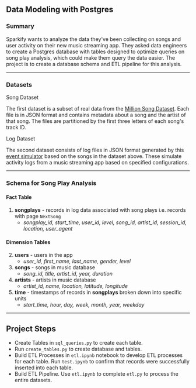 ## Data Modeling with Postgres

### Summary

Sparkify wants to analyze the data they've been collecting on songs and user activity on their new music streaming app. They asked data engineers to create a Postgres database with tables designed to optimize queries on song play analysis, which could make them query the data easier.  The project is to create a database schema and ETL pipeline for this analysis.

---
### Datasets

Song Dataset

The first dataset is a subset of real data from the  [Million Song Dataset](https://labrosa.ee.columbia.edu/millionsong/). Each file is in JSON format and contains metadata about a song and the artist of that song. The files are partitioned by the first three letters of each song's track ID.

Log Dataset

The second dataset consists of log files in JSON format generated by this  [event simulator](https://github.com/Interana/eventsim)  based on the songs in the dataset above. These simulate activity logs from a music streaming app based on specified configurations.

---

### Schema for Song Play Analysis
#### Fact Table

1.  **songplays**  - records in log data associated with song plays i.e. records with page  `NextSong`
    -   _songplay_id, start_time, user_id, level, song_id, artist_id, session_id, location, user_agent_

#### Dimension Tables

2.  **users**  - users in the app
    -   _user_id, first_name, last_name, gender, level_
3.  **songs**  - songs in music database
    -   _song_id, title, artist_id, year, duration_
4.  **artists**  - artists in music database
    -   _artist_id, name, location, latitude, longitude_
5.  **time**  - timestamps of records in  **songplays**  broken down into specific units
    -   _start_time, hour, day, week, month, year, weekday_
    
 ---
  ## Project Steps
 - Create Tables in `sql_queries.py` to create each table. 
 - Run  `create_tables.py`  to create database and tables.
 - Build ETL Processes  in `etl.ipynb` notebook to develop ETL processes for each table. Run `test.ipynb` to confirm that records were successfully inserted into each table.
 - Build ETL Pipeline. Use `etl.ipynb` to complete `etl.py` to process the entire datasets.